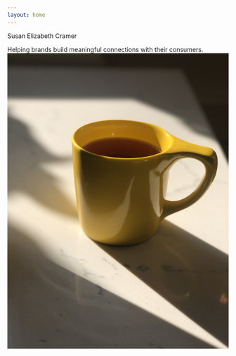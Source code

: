 ```yaml
---
layout: home
---
```

Susan Elizabeth Cramer

Helping brands build meaningful connections with their consumers.![](/uploads/fullsizeoutput_5.jpeg)